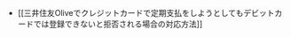 <!-- QueryToSerialize: LIST FROM "04_Article" where contains(tags, "その他") SORT file.title ASC -->
<!-- SerializedQuery: LIST FROM "04_Article" where contains(tags, "その他") SORT file.title ASC -->
- [[三井住友Oliveでクレジットカードで定期支払をしようとしてもデビットカードでは登録できないと拒否される場合の対応方法]]
<!-- SerializedQuery END -->
